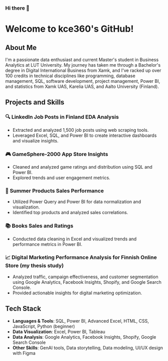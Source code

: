 ### Hi there 👋

# Welcome to kce360's GitHub!

## About Me

I'm a passionate data enthusiast and current Master's student in Business Analytics at LUT University. My journey has taken me through a Bachelor's degree in Digital International Business from Xamk, and I've racked up over 100 credits in technical disciplines like programming, database management, SQL, software development, project management, Power BI, and statistics from Xamk UAS, Karelia UAS, and Aalto University (Finland).

## Projects and Skills

### 🔍 LinkedIn Job Posts in Finland EDA Analysis
- Extracted and analyzed 1,500 job posts using web scraping tools.
- Leveraged Excel, SQL, and Power BI to create interactive dashboards and visualize insights.

### 🎮 GameSphere-2000 App Store Insights
- Cleaned and analyzed game ratings and distribution using SQL and Power BI.
- Explored trends and user engagement metrics.

### 🛒 Summer Products Sales Performance
- Utilized Power Query and Power BI for data normalization and visualization.
- Identified top products and analyzed sales correlations.

### 📚 Books Sales and Ratings
- Conducted data cleaning in Excel and visualized trends and performance metrics in Power BI.

### 📈 Digital Marketing Performance Analysis for Finnish Online Store (my thesis study)
- Analyzed traffic, campaign effectiveness, and customer segmentation using Google Analytics, Facebook Insights, Shopify, and Google Search Console.
- Provided actionable insights for digital marketing optimization.

## Tech Stack

- **Languages & Tools**: SQL, Power BI, Advanced Excel, HTML, CSS, JavaScript, Python (beginner)
- **Data Visualization**: Excel, Power BI, Tableau
- **Data Analysis**: Google Analytics, Facebook Insights, Shopify, Google Search Console
- **Other Skills**: GenAI tools, Data storytelling, Data modeling, UI/UX design with Figma



